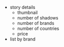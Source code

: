 - story details
	- thumbnail
	- number of shadows
	- number of brands
	- number of countries
	- price
- list by brand